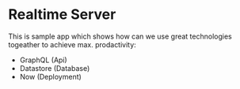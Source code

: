 # Realtime Server

This is sample app which shows how can we use great technologies togeather to achieve max. prodactivity:

* GraphQL (Api)
* Datastore (Database)
* Now (Deployment)
